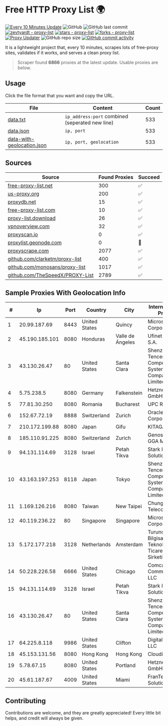 
# Free HTTP Proxy List 🌍

[![Every 10 Minutes Update](https://github.com/mertguvencli/http-proxy-list/actions/workflows/main.yml/badge.svg?branch=main)](https://github.com/mertguvencli/http-proxy-list/actions/workflows/main.yml)
![GitHub](https://img.shields.io/github/license/mertguvencli/http-proxy-list)
![GitHub last commit](https://img.shields.io/github/last-commit/mertguvencli/http-proxy-list)
[![zevtyardt - proxy-list](https://img.shields.io/static/v1?label=zevtyardt&message=proxy-list&color=blue&logo=github)](https://github.com/zevtyardt/proxy-list "Go to GitHub repo")
[![stars - proxy-list](https://img.shields.io/github/stars/zevtyardt/proxy-list?style=social)](https://github.com/zevtyardt/proxy-list)
[![forks - proxy-list](https://img.shields.io/github/forks/zevtyardt/proxy-list?style=social)](https://github.com/zevtyardt/proxy-list)
[![Proxy Updater](https://github.com/zevtyardt/proxy-list/workflows/Proxy%20Updater/badge.svg)](https://github.com/zevtyardt/proxy-list/actions?query=workflow:"Proxy+Updater")
![GitHub repo size](https://img.shields.io/github/repo-size/zevtyardt/proxy-list)
[![GitHub commit activity](https://img.shields.io/github/commit-activity/m/zevtyardt/proxy-list?logo=commits)](https://github.com/zevtyardt/proxy-list/commits/main)

It is a lightweight project that, every 10 minutes, scrapes lots of free-proxy sites, validates if it works, and serves a clean proxy list.

> Scraper found **6866** proxies at the latest update. Usable proxies are below.

## Usage

Click the file format that you want and copy the URL.

|File|Content|Count|
|----|-------|-----|
|[data.txt](https://raw.githubusercontent.com/mertguvencli/http-proxy-list/main/proxy-list/data.txt)|`ip_address:port` combined (seperated new line)|533|
|[data.json](https://raw.githubusercontent.com/mertguvencli/http-proxy-list/main/proxy-list/data.json)|`ip, port`|533|
|[data-with-geolocation.json](https://raw.githubusercontent.com/mertguvencli/http-proxy-list/main/proxy-list/data-with-geolocation.json)|`ip, port, geolocation`|533|

## Sources

|Source|Found Proxies|Succeed|
|------|-------------|-------|
|[free-proxy-list.net](https://free-proxy-list.net)|300|✅|
|[us-proxy.org](https://www.us-proxy.org)|200|✅|
|[proxydb.net](http://proxydb.net)|15|✅|
|[free-proxy-list.com](https://free-proxy-list.com/?page=&port=&type%5B%5D=http&type%5B%5D=https&up_time=0&search=Search)|10|✅|
|[proxy-list.download](https://www.proxy-list.download/HTTP)|26|✅|
|[vpnoverview.com](https://vpnoverview.com/privacy/anonymous-browsing/free-proxy-servers)|32|✅|
|[proxyscan.io](https://www.proxyscan.io)|0|✅|
|[proxylist.geonode.com](https://proxylist.geonode.com/api/proxy-list?limit=300&page=1&sort_by=lastChecked&sort_type=desc&protocols=http,https)|0|🚫|
|[proxyscrape.com](https://api.proxyscrape.com/v2/?request=displayproxies&protocol=http&timeout=10000&country=all&ssl=all&anonymity=all)|2077|✅|
|[github.com/clarketm/proxy-list](https://raw.githubusercontent.com/clarketm/proxy-list/master/proxy-list-raw.txt)|400|✅|
|[github.com/monosans/proxy-list](https://raw.githubusercontent.com/monosans/proxy-list/main/proxies/http.txt)|1017|✅|
|[github.com/TheSpeedX/PROXY-List](https://raw.githubusercontent.com/TheSpeedX/PROXY-List/master/http.txt)|2789|✅|


## Sample Proxies With Geolocation Info

|#|Ip|Port|Country|City|Internet Service Provider|
|-|--|----|-------|----|-------------------------|
|1|20.99.187.69|8443|United States|Quincy|Microsoft Corporation|
|2|45.190.185.101|8080|Honduras|Valle de Ángeles|Ufinet Panama S.A.|
|3|43.130.26.47|80|United States|Santa Clara|Shenzhen Tencent Computer Systems Company Limited|
|4|5.75.238.5|8080|Germany|Falkenstein|Hetzner Online GmbH|
|5|77.81.30.250|8080|Romania|Bucharest|UPC Romania|
|6|152.67.72.19|8888|Switzerland|Zurich|Oracle Corporation|
|7|210.172.199.88|8080|Japan|Gifu|KITAGATA|
|8|185.110.91.225|8080|Switzerland|Zurich|Genossenschaft GGA Maur|
|9|94.131.114.69|3128|Israel|Petah Tikva|Stark Industries Solutions LTD|
|10|43.163.197.253|8118|Japan|Tokyo|Shenzhen Tencent Computer Systems Company Limited|
|11|1.169.126.216|8080|Taiwan|New Taipei|Chunghwa Telecom Co., Ltd.|
|12|40.119.236.22|80|Singapore|Singapore|Microsoft Corporation|
|13|5.172.177.218|3128|Netherlands|Amsterdam|Turunc Smart Bilgisayar Teknoloji Ve Dis Ticaret Limited Sirketi|
|14|50.228.226.58|6666|United States|Chicago|Comcast Cable Communications, LLC|
|15|94.131.114.69|3128|Israel|Petah Tikva|Stark Industries Solutions LTD|
|16|43.130.26.47|80|United States|Santa Clara|Shenzhen Tencent Computer Systems Company Limited|
|17|64.225.8.118|9986|United States|Clifton|DigitalOcean, LLC|
|18|45.153.131.56|8080|Hong Kong|Hong Kong|Cloudie Limited|
|19|5.78.67.15|8080|United States|Portland|Hetzner Online GmbH|
|20|45.61.187.67|4009|United States|Miami|FranTech Solutions|



## Contributing

Contributions are welcome, and they are greatly appreciated! Every
little bit helps, and credit will always be given.

